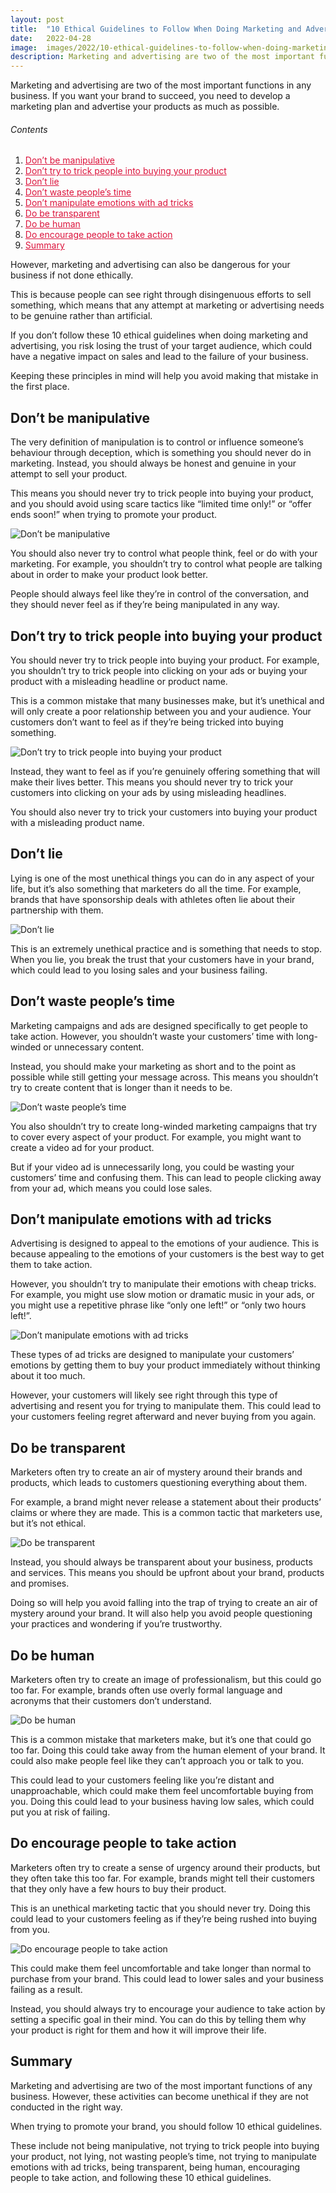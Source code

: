 ```yaml
---
layout: post
title:  "10 Ethical Guidelines to Follow When Doing Marketing and Advertising"
date:   2022-04-28
image:  images/2022/10-ethical-guidelines-to-follow-when-doing-marketing-and-advertising.jpg
description: Marketing and advertising are two of the most important functions in any business.
---
```



Marketing and advertising are two of the most important functions in any business. If you want your brand to succeed, you need to develop a marketing plan and advertise your products as much as possible.

<h6>Contents</h6>

<ol>
  <li><a href="#go1" style="color: #DC143C"> Don’t be manipulative </a></li>
  <li><a href="#go2" style="color: #DC143C"> Don’t try to trick people into buying your product </a></li>
  <li><a href="#go3" style="color: #DC143C"> Don’t lie </a></li>
  <li><a href="#go4" style="color: #DC143C"> Don’t waste people’s time </a></li>
  <li><a href="#go5" style="color: #DC143C"> Don’t manipulate emotions with ad tricks </a></li>
  <li><a href="#go6" style="color: #DC143C"> Do be transparent </a></li>
  <li><a href="#go7" style="color: #DC143C"> Do be human </a></li>
  <li><a href="#go8" style="color: #DC143C"> Do encourage people to take action </a></li>
  <li><a href="#go9" style="color: #DC143C"> Summary </a></li>
</ol> 

However, marketing and advertising can also be dangerous for your business if not done ethically.

This is because people can see right through disingenuous efforts to sell something, which means that any attempt at marketing or advertising needs to be genuine rather than artificial.

If you don’t follow these 10 ethical guidelines when doing marketing and advertising, you risk losing the trust of your target audience, which could have a negative impact on sales and lead to the failure of your business.

Keeping these principles in mind will help you avoid making that mistake in the first place.

<a id="go1"> </a>
## Don’t be manipulative

The very definition of manipulation is to control or influence someone’s behaviour through deception, which is something you should never do in marketing. Instead, you should always be honest and genuine in your attempt to sell your product.

This means you should never try to trick people into buying your product, and you should avoid using scare tactics like “limited time only!” or “offer ends soon!” when trying to promote your product.

![Don’t be manipulative](/images/2022/04/28/Dont-be-manipulative.jpg)

You should also never try to control what people think, feel or do with your marketing. For example, you shouldn’t try to control what people are talking about in order to make your product look better.

People should always feel like they’re in control of the conversation, and they should never feel as if they’re being manipulated in any way.

<a id="go2"> </a>
## Don’t try to trick people into buying your product

You should never try to trick people into buying your product. For example, you shouldn’t try to trick people into clicking on your ads or buying your product with a misleading headline or product name.

This is a common mistake that many businesses make, but it’s unethical and will only create a poor relationship between you and your audience. Your customers don’t want to feel as if they’re being tricked into buying something.

![Don’t try to trick people into buying your product](/images/2022/04/28/Dont-try-to-trick-people-into-buying-your-product.jpg)

Instead, they want to feel as if you’re genuinely offering something that will make their lives better. This means you should never try to trick your customers into clicking on your ads by using misleading headlines.

You should also never try to trick your customers into buying your product with a misleading product name.

<a id="go3"> </a>
## Don’t lie

Lying is one of the most unethical things you can do in any aspect of your life, but it’s also something that marketers do all the time. For example, brands that have sponsorship deals with athletes often lie about their partnership with them.

![Don’t lie](/images/2022/04/28/Dont-lie.jpg)

This is an extremely unethical practice and is something that needs to stop. When you lie, you break the trust that your customers have in your brand, which could lead to you losing sales and your business failing.

<a id="go4"> </a>
## Don’t waste people’s time

Marketing campaigns and ads are designed specifically to get people to take action. However, you shouldn’t waste your customers’ time with long-winded or unnecessary content.

Instead, you should make your marketing as short and to the point as possible while still getting your message across. This means you shouldn’t try to create content that is longer than it needs to be.

![Don’t waste people’s time](/images/2022/04/28/Dont-waste-peoples-time.jpg)

You also shouldn’t try to create long-winded marketing campaigns that try to cover every aspect of your product. For example, you might want to create a video ad for your product.

But if your video ad is unnecessarily long, you could be wasting your customers’ time and confusing them. This can lead to people clicking away from your ad, which means you could lose sales.

<a id="go5"> </a>
## Don’t manipulate emotions with ad tricks

Advertising is designed to appeal to the emotions of your audience. This is because appealing to the emotions of your customers is the best way to get them to take action.

However, you shouldn’t try to manipulate their emotions with cheap tricks. For example, you might use slow motion or dramatic music in your ads, or you might use a repetitive phrase like “only one left!” or “only two hours left!”.

![Don’t manipulate emotions with ad tricks](/images/2022/04/28/Dont-manipulate-emotions-with-ad-tricks.jpg)

These types of ad tricks are designed to manipulate your customers’ emotions by getting them to buy your product immediately without thinking about it too much.

However, your customers will likely see right through this type of advertising and resent you for trying to manipulate them. This could lead to your customers feeling regret afterward and never buying from you again.

<a id="go6"> </a>
## Do be transparent

Marketers often try to create an air of mystery around their brands and products, which leads to customers questioning everything about them.

For example, a brand might never release a statement about their products’ claims or where they are made. This is a common tactic that marketers use, but it’s not ethical.

![Do be transparent](/images/2022/04/28/Do-be-transparent.jpg)

Instead, you should always be transparent about your business, products and services. This means you should be upfront about your brand, products and promises.

Doing so will help you avoid falling into the trap of trying to create an air of mystery around your brand. It will also help you avoid people questioning your practices and wondering if you’re trustworthy.

<a id="go7"> </a>
## Do be human

Marketers often try to create an image of professionalism, but this could go too far. For example, brands often use overly formal language and acronyms that their customers don’t understand.

![Do be human](/images/2022/04/28/Do-be-human.jpg)

This is a common mistake that marketers make, but it’s one that could go too far. Doing this could take away from the human element of your brand. It could also make people feel like they can’t approach you or talk to you.

This could lead to your customers feeling like you’re distant and unapproachable, which could make them feel uncomfortable buying from you. Doing this could lead to your business having low sales, which could put you at risk of failing.

<a id="go8"> </a>
## Do encourage people to take action

Marketers often try to create a sense of urgency around their products, but they often take this too far. For example, brands might tell their customers that they only have a few hours to buy their product.

This is an unethical marketing tactic that you should never try. Doing this could lead to your customers feeling as if they’re being rushed into buying from you.

![Do encourage people to take action](/images/2022/04/28/Do-encourage-people-to-take-action.jpg)

This could make them feel uncomfortable and take longer than normal to purchase from your brand. This could lead to lower sales and your business failing as a result.

Instead, you should always try to encourage your audience to take action by setting a specific goal in their mind. You can do this by telling them why your product is right for them and how it will improve their life.

<a id="go9"> </a>
## Summary

Marketing and advertising are two of the most important functions of any business. However, these activities can become unethical if they are not conducted in the right way.

When trying to promote your brand, you should follow 10 ethical guidelines.

These include not being manipulative, not trying to trick people into buying your product, not lying, not wasting people’s time, not trying to manipulate emotions with ad tricks, being transparent, being human, encouraging people to take action, and following these 10 ethical guidelines.

